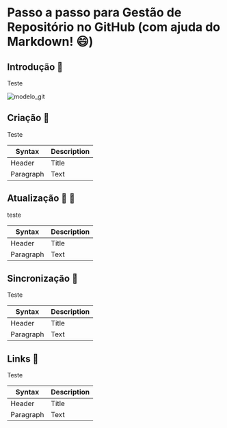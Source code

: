 # Passo a passo para Gestão de Repositório no GitHub (com ajuda do Markdown! :smile:)
## Introdução :book:
Teste  

![modelo_git](https://git-scm.com/book/en/v2/images/lifecycle.png)
  
## Criação :baby:
Teste  

| Syntax      | Description |
| ----------- | ----------- |
| Header      | Title       |
| Paragraph   | Text        |  

## Atualização :boy: :girl:
teste  

| Syntax      | Description |
| ----------- | ----------- |
| Header      | Title       |
| Paragraph   | Text        |  

## Sincronização :couple:
Teste  

| Syntax      | Description |
| ----------- | ----------- |
| Header      | Title       |
| Paragraph   | Text        |  

## Links :couple_with_heart:
Teste  

| Syntax      | Description |
| ----------- | ----------- |
| Header      | Title       |
| Paragraph   | Text        |

